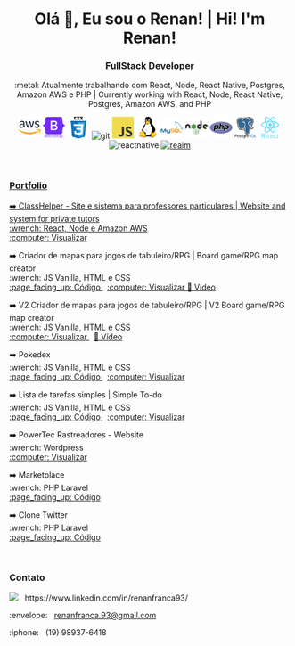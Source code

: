<h1 align="center">Olá 👋, Eu sou o Renan! | Hi! I'm Renan!</h1>
<h3 align="center">FullStack Developer</h3>
<p align="center"> :metal: Atualmente trabalhando com React, Node, React Native, Postgres, Amazon AWS e PHP | Currently working with React, Node, React Native, Postgres, Amazon AWS, and PHP</p>

<!-- <h3 align="left">Linguagens e ferramentas</h3> -->
<p align="center"> <img src="https://raw.githubusercontent.com/devicons/devicon/master/icons/amazonwebservices/amazonwebservices-original-wordmark.svg" alt="aws" width="40" height="40"/> <img src="https://raw.githubusercontent.com/devicons/devicon/master/icons/bootstrap/bootstrap-plain-wordmark.svg" alt="bootstrap" width="40" height="40"/> <img src="https://raw.githubusercontent.com/devicons/devicon/master/icons/css3/css3-original-wordmark.svg" alt="css3" width="40" height="40"/> <img src="https://www.vectorlogo.zone/logos/git-scm/git-scm-icon.svg" alt="git" width="40" height="40"/> <img src="https://raw.githubusercontent.com/devicons/devicon/master/icons/javascript/javascript-original.svg" alt="javascript" width="40" height="40"/> <img src="https://raw.githubusercontent.com/devicons/devicon/master/icons/linux/linux-original.svg" alt="linux" width="40" height="40"/> <img src="https://raw.githubusercontent.com/devicons/devicon/master/icons/mysql/mysql-original-wordmark.svg" alt="mysql" width="40" height="40"/> <img src="https://raw.githubusercontent.com/devicons/devicon/master/icons/nodejs/nodejs-original-wordmark.svg" alt="nodejs" width="40" height="40"/> <img src="https://raw.githubusercontent.com/devicons/devicon/master/icons/php/php-original.svg" alt="php" width="40" height="40"/> <img src="https://raw.githubusercontent.com/devicons/devicon/master/icons/postgresql/postgresql-original-wordmark.svg" alt="postgresql" width="40" height="40"/> <img src="https://raw.githubusercontent.com/devicons/devicon/master/icons/react/react-original-wordmark.svg" alt="react" width="40" height="40"/> <img src="https://reactnative.dev/img/header_logo.svg" alt="reactnative" width="40" height="40"/> </a> <a href="https://realm.io/" target="__blank" rel="noreferrer"> <img src="https://raw.githubusercontent.com/bestofjs/bestofjs-webui/8665e8c267a0215f3159df28b33c365198101df5/public/logos/realm.svg" alt="realm" width="40" height="40"/></p>

</br>


<h3 align="left">Portfolio</h3>

<p align="left">
  ➡️ ClassHelper - Site e sistema para professores particulares | Website and system for private tutors
  </br>:wrench: React, Node e Amazon AWS
  </br>
  <a href="https://classhelper.com.br/" target="new">
    :computer: Visualizar
  </a>
</p>

<p align="left">
  ➡️ Criador de mapas para jogos de tabuleiro/RPG | Board game/RPG map creator
  </br>:wrench: JS Vanilla, HTML e CSS
  </br>
  <a href="https://github.com/renanfranca93/criadordemapas" target="_blank">
    :page_facing_up: Código
  </a> &nbsp;
  <a href="https://renanfranca93.github.io/criadordemapas" target="_blank">
    :computer: Visualizar
  </a>
  <a href="https://youtu.be/OsPyMKImBco?si=_Ur7E_Xy2W1MyLZn&t=34" target="_new">
    🎥 Vídeo
  </a>
</p>

<p align="left">
  ➡️ V2 Criador de mapas para jogos de tabuleiro/RPG | V2 Board game/RPG map creator
  </br>:wrench: JS Vanilla, HTML e CSS
  </br>
  <a href="https://haodeapps.net/demo-combatetatico" target="_blank">
    :computer: Visualizar
  </a> &nbsp;
    <a href="https://youtu.be/OsPyMKImBco?si=_Ur7E_Xy2W1MyLZn&t=122" target="_blank">
    🎥 Vídeo
  </a>
</p>



<p align="left">
  ➡️ Pokedex
  </br>:wrench: JS Vanilla, HTML e CSS
  </br>
  <a href="https://github.com/renanfranca93/pokewiki" target="_blank">
    :page_facing_up: Código
  </a>&nbsp;
  <a href="https://renanfranca93.github.io/pokewiki" target="_blank">
    :computer: Visualizar
  </a>
</p>



<p align="left">
  ➡️ Lista de tarefas simples | Simple To-do
  </br>:wrench: JS Vanilla, HTML e CSS
  </br>
  <a href="https://github.com/renanfranca93/lista-tarefas-javascript" target="_blank">
    :page_facing_up: Código
  </a>&nbsp;
  <a href="https://renanfranca93.github.io/lista-tarefas-javascript" target="_blank">
    :computer: Visualizar
  </a>
</p>


<p align="left">
  ➡️ PowerTec Rastreadores - Website
  </br>:wrench: Wordpress
  </br>
  <a href="https://powertecrastreadores.com.br/" target="_blank">
    :computer: Visualizar
  </a>
</p>


<p align="left">
  ➡️ Marketplace
  </br>:wrench: PHP Laravel
  </br>
  <a href="https://github.com/renanfranca93/marketplace_curso" target="_blank">
    :page_facing_up: Código
  </a>
</p>


<p align="left">
  ➡️ Clone Twitter
  </br>:wrench: PHP Laravel
  </br>
  <a href="https://github.com/renanfranca93/twitter_clone" target="_blank">
    :page_facing_up: Código
  </a>
</p>



</br>




<h3 align="left">Contato</h3>
<p><img width="15px" style="display:inline" src="https://raw.githubusercontent.com/rahuldkjain/github-profile-readme-generator/master/src/images/icons/Social/linked-in-alt.svg">&nbsp;&nbsp;&nbsp;https://www.linkedin.com/in/renanfranca93/</p>

<p>:envelope:&nbsp;&nbsp;&nbsp;<a href="mailto:renanfranca.93@gmail.com">renanfranca.93@gmail.com</a> </p>

<p>:iphone:&nbsp;&nbsp;&nbsp;(19) 98937-6418 </p>


